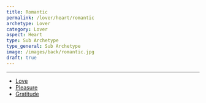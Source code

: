 ```yaml
---
title: Romantic
permalink: /lover/heart/romantic
archetype: Lover
category: Lover
aspect: Heart
type: Sub Archetype
type_general: Sub Archetype
image: /images/back/romantic.jpg
draft: true
---
```


---
- [Love](/lover/heart/romantic/love)
- [Pleasure](/lover/heart/romantic/pleasure)
- [Gratitude](/lover/heart/romantic/gratitude)
